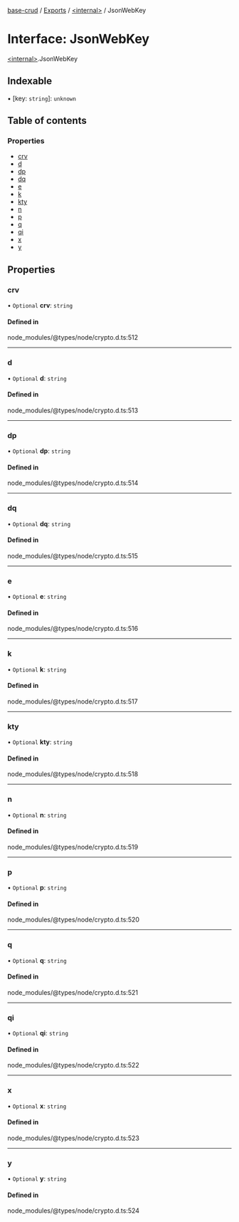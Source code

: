 [base-crud](../README.md) / [Exports](../modules.md) / [\<internal\>](../modules/internal_.md) / JsonWebKey

# Interface: JsonWebKey

[\<internal\>](../modules/internal_.md).JsonWebKey

## Indexable

▪ [key: `string`]: `unknown`

## Table of contents

### Properties

- [crv](internal_.JsonWebKey.md#crv)
- [d](internal_.JsonWebKey.md#d)
- [dp](internal_.JsonWebKey.md#dp)
- [dq](internal_.JsonWebKey.md#dq)
- [e](internal_.JsonWebKey.md#e)
- [k](internal_.JsonWebKey.md#k)
- [kty](internal_.JsonWebKey.md#kty)
- [n](internal_.JsonWebKey.md#n)
- [p](internal_.JsonWebKey.md#p)
- [q](internal_.JsonWebKey.md#q)
- [qi](internal_.JsonWebKey.md#qi)
- [x](internal_.JsonWebKey.md#x)
- [y](internal_.JsonWebKey.md#y)

## Properties

### crv

• `Optional` **crv**: `string`

#### Defined in

node_modules/@types/node/crypto.d.ts:512

___

### d

• `Optional` **d**: `string`

#### Defined in

node_modules/@types/node/crypto.d.ts:513

___

### dp

• `Optional` **dp**: `string`

#### Defined in

node_modules/@types/node/crypto.d.ts:514

___

### dq

• `Optional` **dq**: `string`

#### Defined in

node_modules/@types/node/crypto.d.ts:515

___

### e

• `Optional` **e**: `string`

#### Defined in

node_modules/@types/node/crypto.d.ts:516

___

### k

• `Optional` **k**: `string`

#### Defined in

node_modules/@types/node/crypto.d.ts:517

___

### kty

• `Optional` **kty**: `string`

#### Defined in

node_modules/@types/node/crypto.d.ts:518

___

### n

• `Optional` **n**: `string`

#### Defined in

node_modules/@types/node/crypto.d.ts:519

___

### p

• `Optional` **p**: `string`

#### Defined in

node_modules/@types/node/crypto.d.ts:520

___

### q

• `Optional` **q**: `string`

#### Defined in

node_modules/@types/node/crypto.d.ts:521

___

### qi

• `Optional` **qi**: `string`

#### Defined in

node_modules/@types/node/crypto.d.ts:522

___

### x

• `Optional` **x**: `string`

#### Defined in

node_modules/@types/node/crypto.d.ts:523

___

### y

• `Optional` **y**: `string`

#### Defined in

node_modules/@types/node/crypto.d.ts:524
